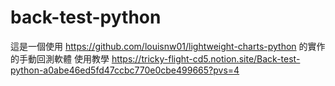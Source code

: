 # back-test-python
這是一個使用 https://github.com/louisnw01/lightweight-charts-python 的實作的手動回測軟體
使用教學 https://tricky-flight-cd5.notion.site/Back-test-python-a0abe46ed5fd47ccbc770e0cbe499665?pvs=4